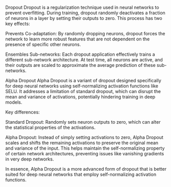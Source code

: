 Dropout
Dropout is a regularization technique used in neural networks to prevent overfitting. During training, dropout randomly deactivates a fraction of neurons in a layer by setting their outputs to zero. This process has two key effects:

Prevents Co-adaptation: By randomly dropping neurons, dropout forces the network to learn more robust features that are not dependent on the presence of specific other neurons.

Ensembles Sub-networks: Each dropout application effectively trains a different sub-network architecture. At test time, all neurons are active, and their outputs are scaled to approximate the average prediction of these sub-networks.

Alpha Dropout
Alpha Dropout is a variant of dropout designed specifically for deep neural networks using self-normalizing activation functions like SELU.  It addresses a limitation of standard dropout, which can disrupt the mean and variance of activations, potentially hindering training in deep models.

Key differences:

Standard Dropout: Randomly sets neuron outputs to zero, which can alter the statistical properties of the activations.

Alpha Dropout: Instead of simply setting activations to zero, Alpha Dropout scales and shifts the remaining activations to preserve the original mean and variance of the input. This helps maintain the self-normalizing property of certain network architectures, preventing issues like vanishing gradients in very deep networks.

In essence, Alpha Dropout is a more advanced form of dropout that is better suited for deep neural networks that employ self-normalizing activation functions.
